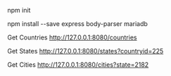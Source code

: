

npm init

npm install --save express body-parser mariadb



Get Countries
http://127.0.0.1:8080/countries


Get States
http://127.0.0.1:8080/states?countryid=225

Get Cities
http://127.0.0.1:8080/cities?state=2182
